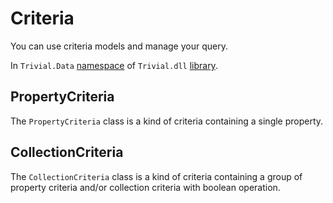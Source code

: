 # Criteria

You can use criteria models and manage your query.

In `Trivial.Data` [namespace](./) of `Trivial.dll` [library](../).

## PropertyCriteria

The `PropertyCriteria` class is a kind of criteria containing a single property.

## CollectionCriteria

The `CollectionCriteria` class is a kind of criteria containing a group of property criteria and/or collection criteria with boolean operation.
